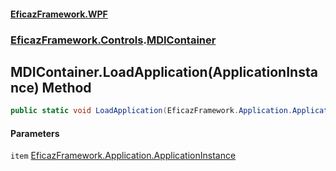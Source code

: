 #### [EficazFramework.WPF](EficazFrameworkWPF.md 'EficazFramework WPF')
### [EficazFramework.Controls](EficazFrameworkWPF.md#EficazFramework.Controls 'EficazFramework.Controls').[MDIContainer](EficazFramework.Controls/MDIContainer.md 'EficazFramework.Controls.MDIContainer')

## MDIContainer.LoadApplication(ApplicationInstance) Method

```csharp
public static void LoadApplication(EficazFramework.Application.ApplicationInstance item);
```
#### Parameters

<a name='EficazFramework.Controls.MDIContainer.LoadApplication(EficazFramework.Application.ApplicationInstance).item'></a>

`item` [EficazFramework.Application.ApplicationInstance](https://docs.microsoft.com/en-us/dotnet/api/EficazFramework.Application.ApplicationInstance 'EficazFramework.Application.ApplicationInstance')